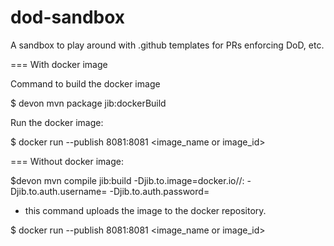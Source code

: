 # dod-sandbox
A sandbox to play around with .github templates for PRs enforcing DoD, etc.

=== With docker image

Command to build the docker image

$ devon mvn package jib:dockerBuild

Run the docker image:

$ docker run --publish 8081:8081 <image_name or image_id>

=== Without docker image:

$devon mvn compile jib:build    -Djib.to.image=docker.io/<username>/<appname>:<tag>     -Djib.to.auth.username=<username>     -Djib.to.auth.password=<password>
   - this command uploads the image to the docker repository.
  
$ docker run --publish 8081:8081 <image_name or image_id>
